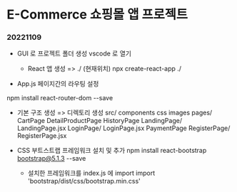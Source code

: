 # E-Commerce 쇼핑몰 앱 프로젝트

### 20221109

- GUI 로 프로젝트 폴더 생성
    vscode 로 열기

    - React 앱 생성 => ./ (현재위치)
        npx create-react-app ./

- App.js 페이지간의 라우팅 설정
<!-- --save 명령을 추가? => package.json dependencies 영역에 추가하기 위해 -->
npm install react-router-dom --save

- 기본 구조 생성 => 디렉토리 생성
    src/
        components
        css
        images
        pages/
            CartPage
            DetailProductPage
            HistoryPage
            LandingPage/
                <!-- 컴포넌트생성 rfce -->
                LandingPage.jsx
            LoginPage/
                LoginPage.jsx
            PaymentPage
            RegisterPage/
                RegisterPage.jsx


- CSS 부트스트랩 프레임워크 설치 및 추가
    npm install react-bootstrap bootstrap@5.1.3 --save

    - 설치한 프레임워크를 index.js 에 import
    import 'bootstrap/dist/css/bootstrap.min.css'
